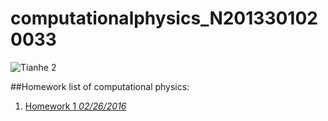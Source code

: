 # computationalphysics_N2013301020033

![Tianhe 2](http://www.nscc-gz.cn/userfiles/files/jb003.jpg)

##Homework list of computational physics:
1. [Homework 1  *02/26/2016*](https://github.com/caihao/computational_physics_whu/blob/master/Exercises.md)
